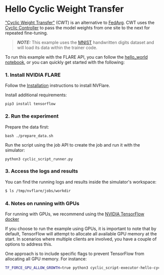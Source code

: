 # Hello Cyclic Weight Transfer

["Cyclic Weight Transfer"](https://pubmed.ncbi.nlm.nih.gov/29617797/
) (CWT) is an alternative to [FedAvg](https://arxiv.org/abs/1602.05629). CWT uses the [Cyclic Controller](https://nvflare.readthedocs.io/en/main/apidocs/nvflare.app_common.workflows.cyclic.html) to pass the model weights from one site to the next for repeated fine-tuning.

> **_NOTE:_** This example uses the [MNIST](http://yann.lecun.com/exdb/mnist/) handwritten digits dataset and will load its data within the trainer code.

To run this example with the FLARE API, you can follow the [hello_world notebook](../hello_world.ipynb), or you can quickly get
started with the following:

### 1. Install NVIDIA FLARE

Follow the [Installation](../../getting_started/README.md) instructions to install NVFlare.

Install additional requirements:

```
pip3 install tensorflow
```

### 2. Run the experiment

Prepare the data first:

```
bash ./prepare_data.sh
```

Run the script using the job API to create the job and run it with the simulator:

```
python3 cyclic_script_runner.py
```

### 3. Access the logs and results

You can find the running logs and results inside the simulator's workspace:

```bash
$ ls /tmp/nvflare/jobs/workdir
```

### 4. Notes on running with GPUs

For running with GPUs, we recommend using the
[NVIDIA TensorFlow docker](https://catalog.ngc.nvidia.com/orgs/nvidia/containers/tensorflow)

If you choose to run the example using GPUs, it is important to note that by default, TensorFlow will attempt to allocate all available GPU memory at the start.
In scenarios where multiple clients are involved, you have a couple of options to address this.

One approach is to include specific flags to prevent TensorFlow from allocating all GPU memory.
For instance:

```bash
TF_FORCE_GPU_ALLOW_GROWTH=true python3 cyclic_script-executor-hello-cyclic.py
```
